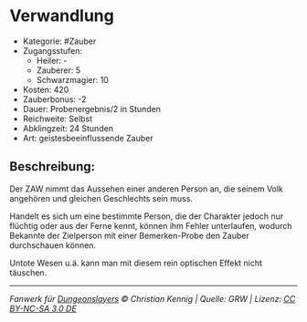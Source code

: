 # Verwandlung

- Kategorie: #Zauber
- Zugangsstufen:
  - Heiler: -
  - Zauberer: 5
  - Schwarzmagier: 10
- Kosten: 420
- Zauberbonus: -2
- Dauer: Probenergebnis/2 in Stunden
- Reichweite: Selbst
- Abklingzeit: 24 Stunden
- Art: geistesbeeinflussende Zauber

## Beschreibung:

Der ZAW nimmt das Aussehen einer anderen Person an, die seinem Volk angehören und gleichen Geschlechts sein muss.

Handelt es sich um eine bestimmte Person, die der Charakter jedoch nur flüchtig oder aus der Ferne kennt, können ihm Fehler unterlaufen, wodurch Bekannte der Zielperson mit einer Bemerken-Probe den Zauber durchschauen können.

Untote Wesen u.ä. kann man mit diesem rein optischen Effekt nicht täuschen.

---

_Fanwerk für [Dungeonslayers](https://www.dungeonslayers.net/) © Christian Kennig | Quelle: GRW | Lizenz: [CC BY-NC-SA 3.0 DE](https://creativecommons.org/licenses/by-nc-sa/3.0/de/)_
